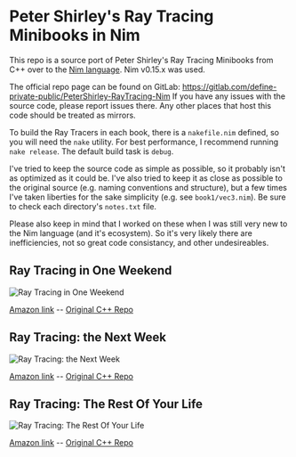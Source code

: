 Peter Shirley's Ray Tracing Minibooks in Nim
============================================

This repo is a source port of Peter Shirley's Ray Tracing Minibooks from C++
over to the [Nim language](http://nim-lang.org/).  Nim v0.15.x was used.

The official repo page can be found on GitLab:
https://gitlab.com/define-private-public/PeterShirley-RayTracing-Nim
If you have any issues with the source code, please report issues there.  Any
other places that host this code should be treated as mirrors.

To build the Ray Tracers in each book, there is a `nakefile.nim` defined, so you
will need the `nake` utility.  For best performance, I recommend running `nake
release`.  The default build task is `debug`.

I've tried to keep the source code as simple as possible, so it probably isn't
as optimized as it could be.  I've also tried to keep it as close as possible to
the original source (e.g. naming conventions and structure), but a few times
I've taken liberties for the sake simplicity (e.g. see `book1/vec3.nim`).  Be
sure to check each directory's `notes.txt` file.

Please also keep in mind that I worked on these when I was still very new to the
Nim language (and it's ecosystem).  So it's very likely there are
inefficiencies, not so great code consistancy, and other undesireables.


Ray Tracing in One Weekend
--------------------------
![Ray Tracing in One Weekend](https://gitlab.com/define-private-public/PeterShirley-RayTracing-Nim/raw/master/renders/book1.png)

[Amazon link](https://www.amazon.com/Ray-Tracing-Weekend-Minibooks-Book-ebook/dp/B01B5AODD8)
-- [Original C++ Repo](https://github.com/petershirley/raytracinginoneweekend)


Ray Tracing: the Next Week
--------------------------
![Ray Tracing: the Next Week](https://gitlab.com/define-private-public/PeterShirley-RayTracing-Nim/raw/master/renders/book2.png)

[Amazon link](https://www.amazon.com/Ray-Tracing-Next-Week-Minibooks-ebook/dp/B01CO7PQ8C)
-- [Original C++ Repo](https://github.com/petershirley/raytracingthenextweek)


Ray Tracing: The Rest Of Your Life
----------------------------------
![Ray Tracing: The Rest Of Your Life](https://gitlab.com/define-private-public/PeterShirley-RayTracing-Nim/raw/master/renders/book3.png)

[Amazon link](https://www.amazon.com/Ray-Tracing-Rest-Your-Minibooks-ebook/dp/B01DN58P8C)
-- [Original C++ Repo](https://github.com/petershirley/raytracingtherestofyourlife)

